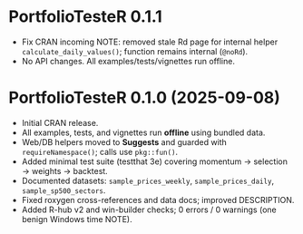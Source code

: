 # PortfolioTesteR 0.1.1

- Fix CRAN incoming NOTE: removed stale Rd page for internal helper `calculate_daily_values()`; function remains internal (`@noRd`).
- No API changes. All examples/tests/vignettes run offline.

# PortfolioTesteR 0.1.0 (2025-09-08)

- Initial CRAN release.
- All examples, tests, and vignettes run **offline** using bundled data.
- Web/DB helpers moved to **Suggests** and guarded with `requireNamespace()`; calls use `pkg::fun()`.
- Added minimal test suite (testthat 3e) covering momentum → selection → weights → backtest.
- Documented datasets: `sample_prices_weekly`, `sample_prices_daily`, `sample_sp500_sectors`.
- Fixed roxygen cross-references and data docs; improved DESCRIPTION.
- Added R-hub v2 and win-builder checks; 0 errors / 0 warnings (one benign Windows time NOTE).
